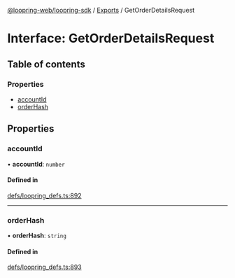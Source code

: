 [@loopring-web/loopring-sdk](../README.md) / [Exports](../modules.md) / GetOrderDetailsRequest

# Interface: GetOrderDetailsRequest

## Table of contents

### Properties

- [accountId](GetOrderDetailsRequest.md#accountid)
- [orderHash](GetOrderDetailsRequest.md#orderhash)

## Properties

### accountId

• **accountId**: `number`

#### Defined in

[defs/loopring_defs.ts:892](https://github.com/Loopring/loopring_sdk/blob/81e0b16/src/defs/loopring_defs.ts#L892)

___

### orderHash

• **orderHash**: `string`

#### Defined in

[defs/loopring_defs.ts:893](https://github.com/Loopring/loopring_sdk/blob/81e0b16/src/defs/loopring_defs.ts#L893)

